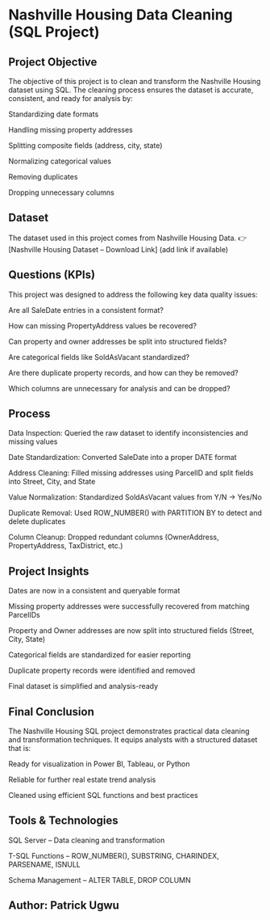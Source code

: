 # Nashville Housing Data Cleaning (SQL Project)


## Project Objective

The objective of this project is to clean and transform the Nashville Housing dataset using SQL.
The cleaning process ensures the dataset is accurate, consistent, and ready for analysis by:

Standardizing date formats

Handling missing property addresses

Splitting composite fields (address, city, state)

Normalizing categorical values

Removing duplicates

Dropping unnecessary columns

## Dataset

The dataset used in this project comes from Nashville Housing Data.
👉 [Nashville Housing Dataset – Download Link] (add link if available)

## Questions (KPIs)

This project was designed to address the following key data quality issues:

Are all SaleDate entries in a consistent format?

How can missing PropertyAddress values be recovered?

Can property and owner addresses be split into structured fields?

Are categorical fields like SoldAsVacant standardized?

Are there duplicate property records, and how can they be removed?

Which columns are unnecessary for analysis and can be dropped?

## Process

Data Inspection: Queried the raw dataset to identify inconsistencies and missing values

Date Standardization: Converted SaleDate into a proper DATE format

Address Cleaning: Filled missing addresses using ParcelID and split fields into Street, City, and State

Value Normalization: Standardized SoldAsVacant values from Y/N → Yes/No

Duplicate Removal: Used ROW_NUMBER() with PARTITION BY to detect and delete duplicates

Column Cleanup: Dropped redundant columns (OwnerAddress, PropertyAddress, TaxDistrict, etc.)

## Project Insights

Dates are now in a consistent and queryable format

Missing property addresses were successfully recovered from matching ParcelIDs

Property and Owner addresses are now split into structured fields (Street, City, State)

Categorical fields are standardized for easier reporting

Duplicate property records were identified and removed

Final dataset is simplified and analysis-ready

## Final Conclusion

The Nashville Housing SQL project demonstrates practical data cleaning and transformation techniques.
It equips analysts with a structured dataset that is:

Ready for visualization in Power BI, Tableau, or Python

Reliable for further real estate trend analysis

Cleaned using efficient SQL functions and best practices

## Tools & Technologies

SQL Server – Data cleaning and transformation

T-SQL Functions – ROW_NUMBER(), SUBSTRING, CHARINDEX, PARSENAME, ISNULL

Schema Management – ALTER TABLE, DROP COLUMN

## Author: Patrick Ugwu
